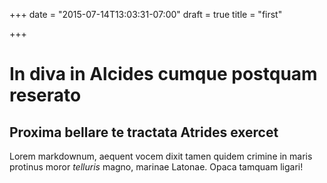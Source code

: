 +++
date = "2015-07-14T13:03:31-07:00"
draft = true
title = "first"

+++

In diva in Alcides cumque postquam reserato
===========================================

Proxima bellare te tractata Atrides exercet
-------------------------------------------

Lorem markdownum, aequent vocem dixit tamen quidem crimine in maris protinus
moror *telluris* magno, marinae Latonae. Opaca tamquam ligari!

